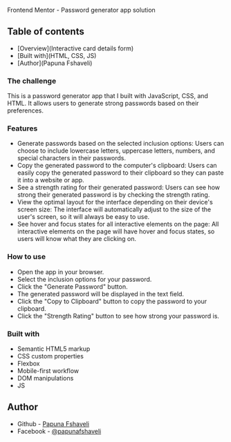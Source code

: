 Frontend Mentor - Password generator app solution

## Table of contents

- [Overview](Interactive card details form)
- [Built with](HTML, CSS, JS)
- [Author](Papuna Fshaveli)

### The challenge

This is a password generator app that I built with JavaScript, CSS, and HTML. It allows users to generate strong passwords based on their preferences.

### Features

- Generate passwords based on the selected inclusion options: Users can choose to include lowercase letters, uppercase letters, numbers, and special characters in their passwords.
- Copy the generated password to the computer's clipboard: Users can easily copy the generated password to their clipboard so they can paste it into a website or app.
- See a strength rating for their generated password: Users can see how strong their generated password is by checking the strength rating.
- View the optimal layout for the interface depending on their device's screen size: The interface will automatically adjust to the size of the user's screen, so it will always be easy to use.
- See hover and focus states for all interactive elements on the page: All interactive elements on the page will have hover and focus states, so users will know what they are clicking on.

### How to use

- Open the app in your browser.
- Select the inclusion options for your password.
- Click the "Generate Password" button.
- The generated password will be displayed in the text field.
- Click the "Copy to Clipboard" button to copy the password to your clipboard.
- Click the "Strength Rating" button to see how strong your password is.

### Built with

- Semantic HTML5 markup
- CSS custom properties
- Flexbox
- Mobile-first workflow
- DOM manipulations
- JS

## Author

- Github - [Papuna Fshaveli](https://github.com/papunafshaveli)
- Facebook - [@papunafshaveli](https://www.facebook.com/papunafshaveli)

